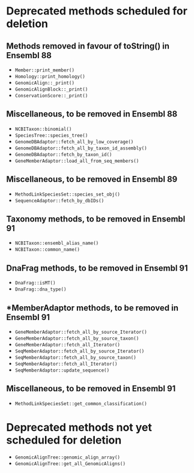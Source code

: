 # Deprecated methods scheduled for deletion

## Methods removed in favour of toString() in Ensembl 88

* `Member::print_member()`
* `Homology::print_homology()`
* `GenomicAlign::_print()`
* `GenomicAlignBlock::_print()`
* `ConservationScore::_print()`

## Miscellaneous, to be removed in Ensembl 88

* `NCBITaxon::binomial()`
* `SpeciesTree::species_tree()`
* `GenomeDBAdaptor::fetch_all_by_low_coverage()`
* `GenomeDBAdaptor::fetch_all_by_taxon_id_assembly()`
* `GenomeDBAdaptor::fetch_by_taxon_id()`
* `GeneMemberAdaptor::load_all_from_seq_members()`

## Miscellaneous, to be removed in Ensembl 89

* `MethodLinkSpeciesSet::species_set_obj()`
* `SequenceAdaptor::fetch_by_dbIDs()`

## Taxonomy methods, to be removed in Ensembl 91

* `NCBITaxon::ensembl_alias_name()`
* `NCBITaxon::common_name()`

## DnaFrag methods, to be removed in Ensembl 91

* `DnaFrag::isMT()`
* `DnaFrag::dna_type()`

## \*MemberAdaptor methods, to be removed in Ensembl 91

* `GeneMemberAdaptor::fetch_all_by_source_Iterator()`
* `GeneMemberAdaptor::fetch_all_by_source_taxon()`
* `GeneMemberAdaptor::fetch_all_Iterator()`
* `SeqMemberAdaptor::fetch_all_by_source_Iterator()`
* `SeqMemberAdaptor::fetch_all_by_source_taxon()`
* `SeqMemberAdaptor::fetch_all_Iterator()`
* `SeqMemberAdaptor::update_sequence()`

## Miscellaneous, to be removed in Ensembl 91

* `MethodLinkSpeciesSet::get_common_classification()`

# Deprecated methods not yet scheduled for deletion

* `GenomicAlignTree::genomic_align_array()`
* `GenomicAlignTree::get_all_GenomicAligns()`

